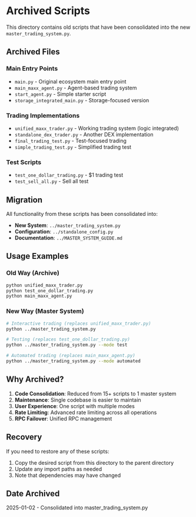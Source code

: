 # Archived Scripts

This directory contains old scripts that have been consolidated into the new `master_trading_system.py`.

## Archived Files

### Main Entry Points
- `main.py` - Original ecosystem main entry point
- `main_maxx_agent.py` - Agent-based trading system
- `start_agent.py` - Simple starter script
- `storage_integrated_main.py` - Storage-focused version

### Trading Implementations
- `unified_maxx_trader.py` - Working trading system (logic integrated)
- `standalone_dex_trader.py` - Another DEX implementation
- `final_trading_test.py` - Test-focused trading
- `simple_trading_test.py` - Simplified trading test

### Test Scripts
- `test_one_dollar_trading.py` - $1 trading test
- `test_sell_all.py` - Sell all test

## Migration

All functionality from these scripts has been consolidated into:
- **New System**: `../master_trading_system.py`
- **Configuration**: `../standalone_config.py`
- **Documentation**: `../MASTER_SYSTEM_GUIDE.md`

## Usage Examples

### Old Way (Archive)
```bash
python unified_maxx_trader.py
python test_one_dollar_trading.py
python main_maxx_agent.py
```

### New Way (Master System)
```bash
# Interactive trading (replaces unified_maxx_trader.py)
python ../master_trading_system.py

# Testing (replaces test_one_dollar_trading.py)
python ../master_trading_system.py --mode test

# Automated trading (replaces main_maxx_agent.py)
python ../master_trading_system.py --mode automated
```

## Why Archived?

1. **Code Consolidation**: Reduced from 15+ scripts to 1 master system
2. **Maintenance**: Single codebase is easier to maintain
3. **User Experience**: One script with multiple modes
4. **Rate Limiting**: Advanced rate limiting across all operations
5. **RPC Failover**: Unified RPC management

## Recovery

If you need to restore any of these scripts:
1. Copy the desired script from this directory to the parent directory
2. Update any import paths as needed
3. Note that dependencies may have changed

## Date Archived
2025-01-02 - Consolidated into master_trading_system.py